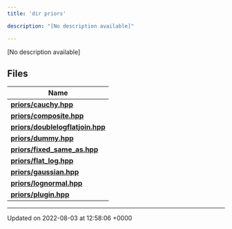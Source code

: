 ```yaml
---
title: 'dir priors'

description: "[No description available]"

---
```







[No description available]

## Files

| Name           |
| -------------- |
| **[priors/cauchy.hpp](/documentation/code/gambit_sphinx/files/cauchy_8hpp/#file-cauchy.hpp)**  |
| **[priors/composite.hpp](/documentation/code/gambit_sphinx/files/composite_8hpp/#file-composite.hpp)**  |
| **[priors/doublelogflatjoin.hpp](/documentation/code/gambit_sphinx/files/doublelogflatjoin_8hpp/#file-doublelogflatjoin.hpp)**  |
| **[priors/dummy.hpp](/documentation/code/gambit_sphinx/files/dummy_8hpp/#file-dummy.hpp)**  |
| **[priors/fixed_same_as.hpp](/documentation/code/gambit_sphinx/files/fixed__same__as_8hpp/#file-fixed-same-as.hpp)**  |
| **[priors/flat_log.hpp](/documentation/code/gambit_sphinx/files/flat__log_8hpp/#file-flat-log.hpp)**  |
| **[priors/gaussian.hpp](/documentation/code/gambit_sphinx/files/gaussian_8hpp/#file-gaussian.hpp)**  |
| **[priors/lognormal.hpp](/documentation/code/gambit_sphinx/files/lognormal_8hpp/#file-lognormal.hpp)**  |
| **[priors/plugin.hpp](/documentation/code/gambit_sphinx/files/plugin_8hpp/#file-plugin.hpp)**  |






-------------------------------

Updated on 2022-08-03 at 12:58:06 +0000
